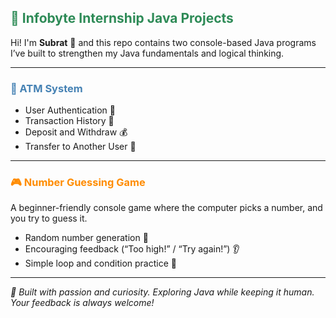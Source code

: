 <h2 style="color:#2E8B57;">💼 Infobyte Internship Java Projects</h2>
<p>Hi! I'm <strong>Subrat</strong> 👋 and this repo contains two console-based Java programs I’ve built to strengthen my Java fundamentals and logical thinking.</p>

<hr>

<h3 style="color:#4682B4;">🏦 ATM System</h3>
<ul>
  <li>User Authentication 🔐</li>
  <li>Transaction History 📜</li>
  <li>Deposit and Withdraw 💰</li>
  <li>Transfer to Another User 🔁</li>
</ul>

<hr>

<h3 style="color:#FF8C00;">🎮 Number Guessing Game</h3>
<p>A beginner-friendly console game where the computer picks a number, and you try to guess it.</p>
<ul>
  <li>Random number generation 🎲</li>
  <li>Encouraging feedback (“Too high!” / “Try again!”) 👂</li>
  <li>Simple loop and condition practice 🧠</li>
</ul>

<hr>

<p style="font-size:14px; font-style:italic;">🚀 Built with passion and curiosity. Exploring Java while keeping it human. Your feedback is always welcome!</p>
